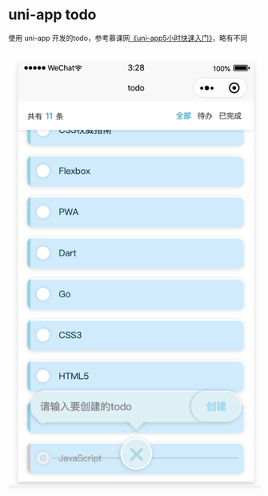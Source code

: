 # uni-app todo

使用 uni-app 开发的todo，参考慕课网[《uni-app5小时快速入门》](https://www.imooc.com/learn/1215)，略有不同

![](./screenshot.png)